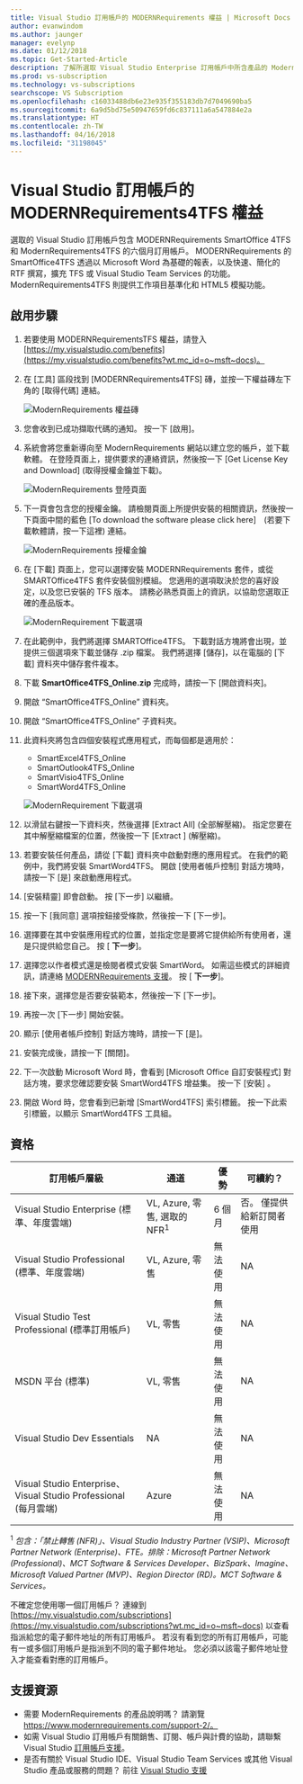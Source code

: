 ```yaml
---
title: Visual Studio 訂用帳戶的 MODERNRequirements 權益 | Microsoft Docs
author: evanwindom
ms.author: jaunger
manager: evelynp
ms.date: 01/12/2018
ms.topic: Get-Started-Article
description: 了解所選取 Visual Studio Enterprise 訂用帳戶中所含產品的 ModernRequirements 套件。
ms.prod: vs-subscription
ms.technology: vs-subscriptions
searchscope: VS Subscription
ms.openlocfilehash: c16033488db6e23e935f355183db7d7049690ba5
ms.sourcegitcommit: 6a9d5bd75e50947659fd6c837111a6a547884e2a
ms.translationtype: HT
ms.contentlocale: zh-TW
ms.lasthandoff: 04/16/2018
ms.locfileid: "31198045"
---
```

# <a name="the-modernrequirements4tfs-benefit-in-visual-studio-subscriptions"></a>Visual Studio 訂用帳戶的 MODERNRequirements4TFS 權益

選取的 Visual Studio 訂用帳戶包含 MODERNRequirements SmartOffice 4TFS 和 ModernRequirements4TFS 的六個月訂用帳戶。  MODERNRequirements 的 SmartOffice4TFS 透過以 Microsoft Word 為基礎的報表，以及快速、簡化的 RTF 撰寫，擴充 TFS 或 Visual Studio Team Services 的功能。  ModernRequirements4TFS 則提供工作項目基準化和 HTML5 模擬功能。  


## <a name="activation-steps"></a>啟用步驟
1.  若要使用 MODERNRequirementsTFS 權益，請登入 [https://my.visualstudio.com/benefits](https://my.visualstudio.com/benefits?wt.mc_id=o~msft~docs)。
2.  在 [工具] 區段找到 [MODERNRequirements4TFS] 磚，並按一下權益磚左下角的 [取得代碼] 連結。   

    ![ModernRequirements 權益磚](_img\vs-modernreq\vs-modernreq-tile.png)

2.  您會收到已成功擷取代碼的通知。  按一下 [啟用]。 

3.  系統會將您重新導向至 ModernRequirements 網站以建立您的帳戶，並下載軟體。  在登陸頁面上，提供要求的連絡資訊，然後按一下 [Get License Key and Download] (取得授權金鑰並下載)。

    ![ModernRequirements 登陸頁面](_img\vs-modernreq\vs-modernreq-landing.png)


4.  下一頁會包含您的授權金鑰。  請檢閱頁面上所提供安裝的相關資訊，然後按一下頁面中間的藍色 [To download the software please click here]　(若要下載軟體請，按一下這裡) 連結。  

    ![ModernRequirements 授權金鑰](_img\vs-modernreq\vs-modernreq-license-new-resized.png)


5.  在 [下載] 頁面上，您可以選擇安裝 MODERNRequirements 套件，或從 SMARTOffice4TFS 套件安裝個別模組。  您適用的選項取決於您的喜好設定，以及您已安裝的 TFS 版本。  請務必熟悉頁面上的資訊，以協助您選取正確的產品版本。  

    ![ModernRequirement 下載選項](_img\vs-modernreq\vs-modernreq-download-page-new.png)

6.  在此範例中，我們將選擇 SMARTOffice4TFS。  下載對話方塊將會出現，並提供三個選項來下載並儲存 .zip 檔案。  我們將選擇 [儲存]，以在電腦的 [下載] 資料夾中儲存套件複本。 

7.  下載 **SmartOffice4TFS_Online.zip** 完成時，請按一下 [開啟資料夾]。 

8.  開啟 “SmartOffice4TFS_Online” 資料夾。  

9.  開啟 “SmartOffice4TFS_Online” 子資料夾。 

10. 此資料夾將包含四個安裝程式應用程式，而每個都是適用於：
    - SmartExcel4TFS_Online
    - SmartOutlook4TFS_Online
    - SmartVisio4TFS_Online
    - SmartWord4TFS_Online

    ![ModernRequirement 下載選項](_img\vs-modernreq\vs-modernreq-downloaded-cropped.png)

11. 以滑鼠右鍵按一下資料夾，然後選擇 [Extract All] (全部解壓縮)。  指定您要在其中解壓縮檔案的位置，然後按一下 [Extract ] (解壓縮)。 

12. 若要安裝任何產品，請從 [下載] 資料夾中啟動對應的應用程式。  在我們的範例中，我們將安裝 SmartWord4TFS。  開啟 [使用者帳戶控制] 對話方塊時，請按一下 [是] 來啟動應用程式。 

13. [安裝精靈] 即會啟動。  按 [下一步]  以繼續。 

14. 按一下 [我同意] 選項按鈕接受條款，然後按一下 [下一步]。 

15. 選擇要在其中安裝應用程式的位置，並指定您是要將它提供給所有使用者，還是只提供給您自己。  按 [ **下一步**]。 

16. 選擇您以作者模式還是檢閱者模式安裝 SmartWord。  如需這些模式的詳細資訊，請連絡 [MODERNRequirements 支援](http://www.modernrequirements.com/support-2/)。  按 [ **下一步**]。

17. 接下來，選擇您是否要安裝範本，然後按一下 [下一步]。  

18. 再按一次 [下一步] 開始安裝。  

19. 顯示 [使用者帳戶控制] 對話方塊時，請按一下 [是]。 

20. 安裝完成後，請按一下 [關閉]。

21. 下一次啟動 Microsoft Word 時，會看到 [Microsoft Office 自訂安裝程式] 對話方塊，要求您確認要安裝 SmartWord4TFS 增益集。  按一下 [安裝] 。

22. 開啟 Word 時，您會看到已新增 [SmartWord4TFS] 索引標籤。 按一下此索引標籤，以顯示 SmartWord4TFS 工具組。 

## <a name="eligibility"></a>資格
| 訂用帳戶層級                                                 |     通道                                            | 優勢                                                          | 可續約？    |
|--------------------------------------------------------------------|---------------------------------------------------------|------------------------------------------------------------------|---------------|
| Visual Studio Enterprise (標準、年度雲端)   | VL, Azure, 零售, 選取的 NFR<sup>1</sup> | 6 個月       |  否。  僅提供給新訂閱者使用          |
| Visual Studio Professional (標準、年度雲端) | VL, Azure, 零售                                       | 無法使用                                                          |NA     |
| Visual Studio Test Professional (標準訂用帳戶)                         | VL, 零售                                              | 無法使用                                                          |NA     |
| MSDN 平台 (標準)                                          | VL, 零售                                              | 無法使用                                                          |NA     |
| Visual Studio Dev Essentials | NA  |無法使用                                                          |NA     |
| Visual Studio Enterprise、Visual Studio Professional (每月雲端) | Azure                                       | 無法使用                                                           |NA|

<sup>1</sup>  *包含：「禁止轉售 (NFR)」、Visual Studio Industry Partner (VSIP)、Microsoft Partner Network (Enterprise)、FTE。排除：Microsoft Partner Network (Professional)、MCT Software & Services Developer、BizSpark、Imagine、Microsoft Valued Partner (MVP)、Region Director (RD)。MCT Software & Services。*

不確定您使用哪一個訂用帳戶？  連線到 [https://my.visualstudio.com/subscriptions](https://my.visualstudio.com/subscriptions?wt.mc_id=o~msft~docs) 以查看指派給您的電子郵件地址的所有訂用帳戶。 若沒有看到您的所有訂用帳戶，可能有一或多個訂用帳戶是指派到不同的電子郵件地址。  您必須以該電子郵件地址登入才能查看對應的訂用帳戶。 

## <a name="support-resources"></a>支援資源
-  需要 ModernRequirements 的產品說明嗎？  請瀏覽 https://www.modernrequirements.com/support-2/。
-  如需 Visual Studio 訂用帳戶有關銷售、訂閱、帳戶與計費的協助，請聯繫 Visual Studio [訂用帳戶支援](https://www.visualstudio.com/subscriptions/support/)。
-  是否有關於 Visual Studio IDE、Visual Studio Team Services 或其他 Visual Studio 產品或服務的問題？  前往 [Visual Studio 支援](https://www.visualstudio.com/support/) 